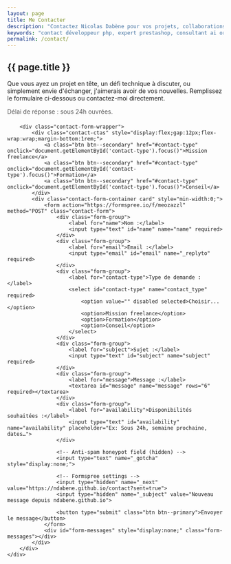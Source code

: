```yaml
---
layout: page
title: Me Contacter
description: "Contactez Nicolas Dabène pour vos projets, collaborations ou consultations techniques."
keywords: "contact développeur php, expert prestashop, consultant ai orchestrator, consultation technique, développeur freelance"
permalink: /contact/
---
```


<section class="contact-section">
    <div class="container">
        <h1>{{ page.title }}</h1>
        <p class="section-description">Que vous ayez un projet en tête, un défi technique à discuter, ou simplement envie d'échanger, j'aimerais avoir de vos nouvelles. Remplissez le formulaire ci-dessous ou contactez-moi directement.</p>
        <p class="section-note" aria-live="polite" style="margin:0.5rem 0 1.25rem; color:#555;">Délai de réponse : sous 24h ouvrées.</p>

        <div class="contact-form-wrapper">
            <div class="contact-ctas" style="display:flex;gap:12px;flex-wrap:wrap;margin-bottom:1rem;">
                <a class="btn btn--secondary" href="#contact-type" onclick="document.getElementById('contact-type').focus()">Mission freelance</a>
                <a class="btn btn--secondary" href="#contact-type" onclick="document.getElementById('contact-type').focus()">Formation</a>
                <a class="btn btn--secondary" href="#contact-type" onclick="document.getElementById('contact-type').focus()">Conseil</a>
            </div>
            <div class="contact-form-container card" style="min-width:0;">
                <form action="https://formspree.io/f/meozazzl" method="POST" class="contact-form">
                    <div class="form-group">
                        <label for="name">Nom :</label>
                        <input type="text" id="name" name="name" required>
                    </div>
                    <div class="form-group">
                        <label for="email">Email :</label>
                        <input type="email" id="email" name="_replyto" required>
                    </div>
                    <div class="form-group">
                        <label for="contact-type">Type de demande :</label>
                        <select id="contact-type" name="contact_type" required>
                            <option value="" disabled selected>Choisir...</option>
                            <option>Mission freelance</option>
                            <option>Formation</option>
                            <option>Conseil</option>
                        </select>
                    </div>
                    <div class="form-group">
                        <label for="subject">Sujet :</label>
                        <input type="text" id="subject" name="subject" required>
                    </div>
                    <div class="form-group">
                        <label for="message">Message :</label>
                        <textarea id="message" name="message" rows="6" required></textarea>
                    </div>
                    <div class="form-group">
                        <label for="availability">Disponibilités souhaitées :</label>
                        <input type="text" id="availability" name="availability" placeholder="Ex: Sous 24h, semaine prochaine, dates…">
                    </div>
                    
                    <!-- Anti-spam honeypot field (hidden) -->
                    <input type="text" name="_gotcha" style="display:none;">
                    
                    <!-- Formspree settings -->
                    <input type="hidden" name="_next" value="https://ndabene.github.io/contact?sent=true">
                    <input type="hidden" name="_subject" value="Nouveau message depuis ndabene.github.io">
                    
                    <button type="submit" class="btn btn--primary">Envoyer le message</button>
                </form>
                <div id="form-messages" style="display:none;" class="form-messages"></div>
            </div>
        </div>
    </div>
</section>

<script src="{{ '/assets/js/contact-form.js' | relative_url }}"></script>

<style>
.form-messages {
    margin-top: 1rem;
}

.alert {
    padding: 1rem;
    border-radius: 0.5rem;
    margin-bottom: 1rem;
}

.alert--success {
    background-color: #d4edda;
    color: #155724;
    border: 1px solid #c3e6cb;
}

.alert--error {
    background-color: #f8d7da;
    color: #721c24;
    border: 1px solid #f5c6cb;
}

.form-group input.error,
.form-group textarea.error {
    border-color: #dc3545;
    box-shadow: 0 0 0 0.2rem rgba(220, 53, 69, 0.25);
}

.btn.loading {
    opacity: 0.7;
    cursor: not-allowed;
}

.btn.loading:hover {
    transform: none;
}
</style>
